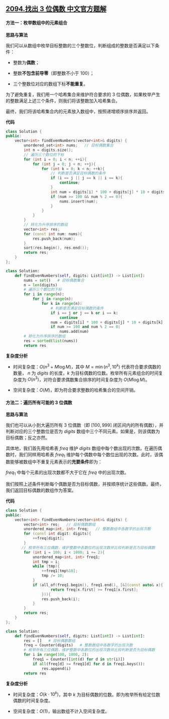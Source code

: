 ## [2094.找出 3 位偶数 中文官方题解](https://leetcode.cn/problems/finding-3-digit-even-numbers/solutions/100000/zhao-chu-3-wei-ou-shu-by-leetcode-soluti-hptf)

#### 方法一：枚举数组中的元素组合

**思路与算法**

我们可以从数组中枚举目标整数的三个整数位，判断组成的整数是否满足以下条件：

- 整数为**偶数**；

- 整数**不包含前导零**（即整数不小于 $100$）；

- 三个整数位对应的数组下标**不能重复**。

为了避免重复，我们用一个哈希集合来维护符合要求的 $3$ 位偶数，如果枚举产生的整数满足上述三个条件，则我们将该整数加入哈希集合。

最终，我们将该哈希集合内的元素放入数组中，按照递增顺序排序并返回。


**代码**

```C++ [sol1-C++]
class Solution {
public:
    vector<int> findEvenNumbers(vector<int>& digits) {
        unordered_set<int> nums;   // 目标偶数集合
        int n = digits.size();
        // 遍历三个数位的下标
        for (int i = 0; i < n; ++i){
            for (int j = 0; j < n; ++j){
                for (int k = 0; k < n; ++k){
                    // 判断是否满足目标偶数的条件
                    if (i == j || j == k || i == k){
                        continue;
                    }
                    int num = digits[i] * 100 + digits[j] * 10 + digits[k];
                    if (num >= 100 && num % 2 == 0){
                        nums.insert(num);
                    }
                }
            }
        }
        // 转化为升序排序的数组
        vector<int> res;
        for (const int num: nums){
            res.push_back(num);
        }
        sort(res.begin(), res.end());
        return res;
    }
};
```


```Python [sol1-Python3]
class Solution:
    def findEvenNumbers(self, digits: List[int]) -> List[int]:
        nums = set()   # 目标偶数集合
        n = len(digits)
        # 遍历三个数位的下标
        for i in range(n):
            for j in range(n):
                for k in range(n):
                    # 判断是否满足目标偶数的条件
                    if i == j or j == k or i == k:
                        continue
                    num = digits[i] * 100 + digits[j] * 10 + digits[k]
                    if num >= 100 and num % 2 == 0:
                        nums.add(num)
        # 转化为升序排序的数组
        res = sorted(list(nums))
        return res
```


**复杂度分析**

- 时间复杂度：$O(n^3 + M \log M)$，其中 $M = \min(n^3, 10^k)$ 代表符合要求偶数的数量， $n$ 为 $\textit{digits}$ 的长度，$k$ 为目标偶数的位数。枚举所有元素组合的时间复杂度为 $O(n^3)$，对符合要求偶数集合排序的时间复杂度为 $O(M \log M)$。

- 空间复杂度：$O(M)$，即为符合要求整数的哈希集合的空间开销。



#### 方法二：遍历所有可能的 $3$ 位偶数

**思路与算法**

我们也可以从小到大遍历所有 $3$ 位偶数（即 $[100, 999]$ 闭区间内的所有偶数），并判断对应的三个整数位是否为 $\textit{digits}$ 数组中三个不同元素。如果是，则该偶数为目标偶数；反之亦然。

具体地，我们首先用哈希表 $\textit{freq}$ 维护 $\textit{digits}$ 数组中每个数出现的次数。在遍历偶数时，我们同样用哈希表 $\textit{freq}_1$ 维护每个偶数中每个数位出现的次数。此时，该偶数能够被数组中不重复元素表示的**充要条件**即为：

$\textit{freq}_1$ 中每个元素的出现次数都不大于它在 $\textit{freq}$ 中的出现次数。

我们按照上述条件判断每个偶数是否为目标偶数，并按顺序统计这些偶数。最终，我们返回目标偶数的数组作为答案。


**代码**

```C++ [sol1-C++]
class Solution {
public:
    vector<int> findEvenNumbers(vector<int>& digits) {
        vector<int> res;   // 目标偶数数组
        unordered_map<int, int> freq;   // 整数数组中各数字的出现次数
        for (const int digit: digits){
            ++freq[digit];
        }
       // 枚举所有三位偶数，维护整数中各数位的出现次数并比较判断是否为目标偶数
        for (int i = 100; i < 1000; i += 2){
            unordered_map<int, int> freq1;
            int tmp = i;
            while (tmp){
                ++freq1[tmp%10];
                tmp /= 10;
            }
            if (all_of(freq1.begin(), freq1.end(), [&](const auto& x){
                    return freq[x.first] >= freq1[x.first]; 
                })){
                res.push_back(i);
            }
        }
        return res;
    }
};
```


```Python [sol1-Python3]
class Solution:
    def findEvenNumbers(self, digits: List[int]) -> List[int]:
        res = []   # 目标偶数数组
        freq = Counter(digits)   # 整数数组中各数字的出现次数
        # 枚举所有三位偶数，维护整数中各数位的出现次数并比较判断是否为目标偶数
        for i in range(100, 1000, 2):
            freq1 = Counter([int(d) for d in str(i)])
            if all(freq[d] >= freq1[d] for d in freq1.keys()):
                res.append(i)
        return res
```


**复杂度分析**

- 时间复杂度：$O(k\cdot10^k)$，其中 $k$ 为目标偶数的位数。即为枚举所有给定位数偶数的时间复杂度。

- 空间复杂度：$O(1)$，输出数组不计入空间复杂度。